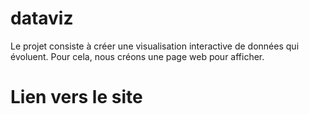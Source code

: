 # dataviz
Le projet consiste à créer une visualisation interactive de données qui évoluent. Pour cela, nous créons une page web pour afficher.


# Lien vers le site

